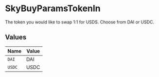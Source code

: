 # SkyBuyParamsTokenIn

The token you would like to swap 1:1 for USDS. Choose from DAI or USDC.


## Values

| Name   | Value  |
| ------ | ------ |
| `DAI`  | DAI    |
| `USDC` | USDC   |